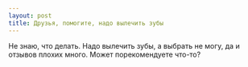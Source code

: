 ```yaml
---
layout: post 
title: Друзья, помогите, надо вылечить зубы 
--- 
```

Не знаю, что делать. Надо вылечить зубы, а выбрать не могу, да и отзывов плохих много. Может порекомендуете что-то?